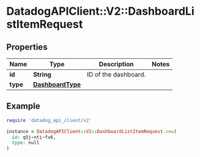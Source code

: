 # DatadogAPIClient::V2::DashboardListItemRequest

## Properties

| Name | Type | Description | Notes |
| ---- | ---- | ----------- | ----- |
| **id** | **String** | ID of the dashboard. |  |
| **type** | [**DashboardType**](DashboardType.md) |  |  |

## Example

```ruby
require 'datadog_api_client/v2'

instance = DatadogAPIClient::V2::DashboardListItemRequest.new(
  id: q5j-nti-fv6,
  type: null
)
```

